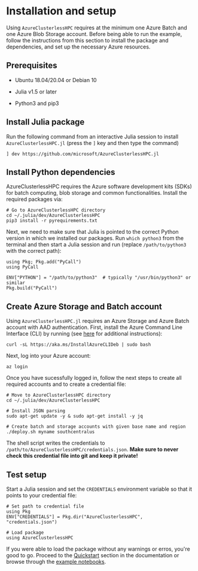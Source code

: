 # Installation and setup

Using `AzureClusterlessHPC` requires at the minimum one Azure Batch and one Azure Blob Storage account. Before being able to run the example, follow the instructions from this section to install the package and dependencies, and set up the necessary Azure resources.

## Prerequisites

- Ubuntu 18.04/20.04 or Debian 10

- Julia v1.5 or later

- Python3 and pip3


## Install Julia package

Run the following command from an interactive Julia session to install `AzureClusterlessHPC.jl` (press the `]` key and then type the command)

```
] dev https://github.com/microsoft/AzureClusterlessHPC.jl
```


## Install Python dependencies

AzureClusterlessHPC requires the Azure software development kits (SDKs) for batch computing, blob storage and common functionalities. Install the required packages via:

```
# Go to AzureClusterlessHPC directory
cd ~/.julia/dev/AzureClusterlessHPC
pip3 install -r pyrequirements.txt
```

Next, we need to make sure that Julia is pointed to the correct Python version in which we installed our packages. Run `which python3` from the terminal and then start a Julia session and run (replace `/path/to/python3` with the correct path):

```
using Pkg; Pkg.add("PyCall")
using PyCall

ENV["PYTHON"] = "/path/to/python3"  # typically "/usr/bin/python3" or similar
Pkg.build("PyCall")
```

## Create Azure Storage and Batch account

Using `AzureClusterlessHPC.jl` requires an Azure Storage and Azure Batch account with AAD authentication. First, install the Azure Command Line Interface (CLI) by running (see [here](https://docs.microsoft.com/en-us/cli/azure/) for additional instructions):

```
curl -sL https://aka.ms/InstallAzureCLIDeb | sudo bash
```

Next, log into your Azure account:

```
az login
```

Once you have sucessfully logged in, follow the next steps to create all required accounts and to create a credential file:

```
# Move to AzureClusterlessHPC directory
cd ~/.julia/dev/AzureClusterlessHPC

# Install JSON parsing
sudo apt-get update -y & sudo apt-get install -y jq

# Create batch and storage accounts with given base name and region
./deploy.sh myname southcentralus
```

The shell script writes the credentials to `/path/to/AzureClusterlessHPC/credentials.json`. **Make sure to never check this credential file into git and keep it private!**


## Test setup

Start a Julia session and set the `CREDENTIALS` environment variable so that it points to your credential file:

```
# Set path to credential file
using Pkg
ENV["CREDENTIALS"] = Pkg.dir("AzureClusterlessHPC", "credentials.json")

# Load package
using AzureClusterlessHPC
```

If you were able to load the package without any warnings or erros, you're good to go. Proceed to the [Quickstart](https://microsoft.github.io/AzureClusterlessHPC.jl/quickstart/) section in the documentation or browse through the [example notebooks](https://github.com/microsoft/AzureClusterlessHPC.jl/tree/main/examples).